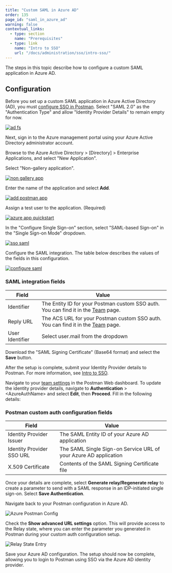 ```yaml
---
title: "Custom SAML in Azure AD"
order: 135
page_id: "saml_in_azure_ad"
warning: false
contextual_links:
  - type: section
    name: "Prerequisites"
  - type: link
    name: "Intro to SSO"
    url: "/docs/administration/sso/intro-sso/"
---
```


The steps in this topic describe how to configure a custom SAML application in Azure AD.

## Configuration

Before you set up a custom SAML application in Azure Active Directory (AD), you must [configure SSO in Postman](/docs/administration/sso/admin-sso/). Select "SAML 2.0" as the "Authentication Type" and allow "Identity Provider Details" to remain empty for now.

[![ad fs](https://assets.postman.com/postman-docs/AzureAD.png)](https://assets.postman.com/postman-docs/AzureAD.png)

Next, sign in to the Azure management portal using your Azure Active Directory administrator account.

Browse to the Azure Active Directory > [Directory] > Enterprise Applications, and select "New Application".

Select "Non-gallery application".

[![non gallery app](https://assets.postman.com/postman-docs/ENT-add-non-gallery-application.png)](https://assets.postman.com/postman-docs/ENT-add-non-gallery-application.png)

Enter the name of the application and select **Add**.

[![add postman app](https://assets.postman.com/postman-docs/ENT-add-postman-app.png)](https://assets.postman.com/postman-docs/ENT-add-postman-app.png)

Assign a test user to the application. (Required)

[![azure app quickstart](https://assets.postman.com/postman-docs/ENT-azure-app-quickstart.png)](https://assets.postman.com/postman-docs/ENT-azure-app-quickstart.png)

In the "Configure Single Sign-on" section, select "SAML-based Sign-on" in the "Single Sign-on Mode" dropdown.

[![sso saml](https://assets.postman.com/postman-docs/ENT-single-sign-on-saml.png)](https://assets.postman.com/postman-docs/ENT-single-sign-on-saml.png)

Configure the SAML integration. The table below describes the values of the fields in this configuration.

[![configure saml](https://assets.postman.com/postman-docs/ENT-configure-saml.png)](https://assets.postman.com/postman-docs/ENT-configure-saml.png)

### SAML integration fields

| **Field**          | **Value**         |
| ------------- | ------------- |
| Identifier | The Entity ID for your Postman custom SSO auth. You can find it in the [Team](https://app.getpostman.com/dashboard/teams) page.   |
| Reply URL | The ACS URL for your Postman custom SSO auth. You can find it in the [Team](https://app.getpostman.com/dashboard/teams) page.  |
| User Identifier  | Select user.mail from the dropdown  |

Download the "SAML Signing Certificate" (Base64 format) and select the **Save** button.

After the setup is complete, submit your Identity Provider details to Postman. For more information, see [Intro to SSO](/docs/administration/sso/intro-sso/).

Navigate to your [team settings](https://go.postman.co/settings/team/general) in the Postman Web dashboard. To update the identity provider details, navigate to __Authentication__ &gt; &lt;AzureAuthName&gt; and select __Edit__, then __Proceed__. Fill in the following details:

### Postman custom auth configuration fields

| **Field**         | **Value**         |
| ------------- | ------------- |
| Identity Provider Issuer | The SAML Entity ID of your Azure AD application |
| Identity Provider SSO URL | The SAML Single Sign-on Service URL of your Azure AD application |
| X.509 Certificate | Contents of the SAML Signing Certificate file |

Once your details are complete, select __Generate relay/Regenerate relay__ to create a parameter to send with a SAML response in an IDP-initiated single sign-on. Select __Save Authentication__.

Navigate back to your Postman configuration in Azure AD.

![Azure Postman Config](https://assets.postman.com/postman-docs/ENT-configure-saml.png)

Check the __Show advanced URL settings__ option. This will provide access to the Relay state, where you can enter the parameter you generated in Postman during your custom auth configuration setup.

![Relay State Entry](https://assets.postman.com/postman-docs/azure-relay-state-entry.jpg)

Save your Azure AD configuration. The setup should now be complete, allowing you to login to Postman using SSO via the Azure AD identity provider.
